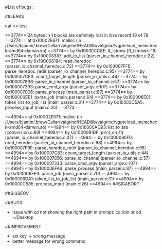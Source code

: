 #List of bugs :

##LEAKS


cat << test




==3774== 24 bytes in 1 blocks are definitely lost in loss record 18 of 78
==3774==    at 0x10002E671: malloc (in /Users/bjamin/.brew/Cellar/valgrind/HEAD/lib/valgrind/vgpreload_memcheck-amd64-darwin.so)
==3774==    by 0x10000CC8E: ft_lstnew (ft_lstnew.c:19)
==3774==    by 0x100008387: add_to_list (parser_io_channel_heredoc.c:22)
==3774==    by 0x100008194: read_heredoc (parser_io_channel_heredoc.c:72)
==3774==    by 0x100007FFE: parse_heredoc_redir (parser_io_channel_heredoc.c:95)
==3774==    by 0x100007CE3: count_target_length (parser_io_utils.c:44)
==3774==    by 0x1000078B6: parse_io_channel (parser_io_channel.c:57)
==3774==    by 0x100007393: parse_cmd_argv (parser_argv.c:107)
==3774==    by 0x100007006: parse_process (main_parser.c:87)
==3774==    by 0x100006EE1: parse_job (main_parser.c:64)
==3774==    by 0x100006E01: token_list_to_job_list (main_parser.c:31)
==3774==    by 0x10000C5A5: process_input (main.c:26)
==3774==

==4994==    at 0x10002E671: malloc (in /Users/bjamin/.brew/Cellar/valgrind/HEAD/lib/valgrind/vgpreload_memcheck-amd64-darwin.so)
==4994==    by 0x10000AD93: list_to_tab (conversion.c:69)
==4994==    by 0x1000081DF: print_on_fd (parser_io_channel_heredoc.c:37)
==4994==    by 0x1000080F0: read_heredoc (parser_io_channel_heredoc.c:68)
==4994==    by 0x100007F9E: parse_heredoc_redir (parser_io_channel_heredoc.c:95)
==4994==    by 0x100007C83: count_target_length (parser_io_utils.c:44)
==4994==    by 0x100007856: parse_io_channel (parser_io_channel.c:57)
==4994==    by 0x100007333: parse_cmd_argv (parser_argv.c:107)
==4994==    by 0x100006FA6: parse_process (main_parser.c:87)
==4994==    by 0x100006EE0: parse_job (main_parser.c:70)
==4994==    by 0x100006DA1: token_list_to_job_list (main_parser.c:31)
==4994==    by 0x10000C585: process_input (main.c:26)
==4994==
##SIGABORT

##SIGSEGV

##BUGS

- Issue with cd not showing the right path in prompt: cd /bin or cd ~/Desktop

##INPROVEMENT

- set key -> wrong message
- better message for wrong command